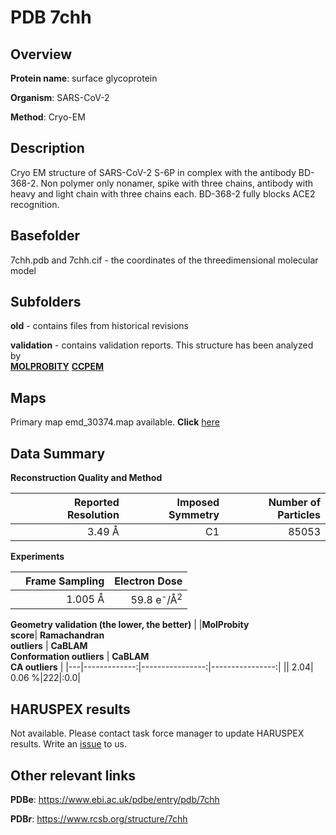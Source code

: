 # PDB 7chh

## Overview

**Protein name**: surface glycoprotein

**Organism**: SARS-CoV-2

**Method**: Cryo-EM

## Description

Cryo EM structure of SARS-CoV-2 S-6P in complex with the antibody BD-368-2. Non polymer only nonamer, spike with three chains, antibody with heavy and light chain with three chains each. BD-368-2 fully blocks ACE2 recognition. 

## Basefolder

7chh.pdb and 7chh.cif - the coordinates of the threedimensional molecular model

## Subfolders



**old** - contains files from historical revisions

**validation** - contains validation reports. This structure has been analyzed by <br>  [**MOLPROBITY**](https://github.com/thorn-lab/coronavirus_structural_task_force/tree/master/pdb/surface_glycoprotein/SARS-CoV-2/7chh/validation/molprobity)   [**CCPEM**](https://github.com/thorn-lab/coronavirus_structural_task_force/tree/master/pdb/surface_glycoprotein/SARS-CoV-2/7chh/validation/ccpem-validation) 



## Maps

Primary map emd_30374.map available. **Click** [here](http://ftp.wwpdb.org/pub/emdb/structures/EMD-30374/map/) 

## Data Summary
**Reconstruction Quality and Method**

|   | Reported Resolution | Imposed Symmetry | Number of Particles |
|---|-------------:|----------------:|--------------:|
|   |3.49 Å|C1|85053|

**Experiments**

|   | Frame Sampling | Electron Dose |
|---|-------------:|----------------:|
|   |1.005 Å|59.8 e<sup>-</sup>/Å<sup>2</sup>|

**Geometry validation (the lower, the better)**
|   |**MolProbity<br>score**| **Ramachandran<br>outliers** | **CaBLAM<br>Conformation outliers** | **CaBLAM<br>CA outliers** |
|---|-------------:|----------------:|----------------:|
||  2.04|  0.06 %|222|:0.0|

## HARUSPEX results

Not available. Please contact task force manager to update HARUSPEX results. Write an [issue](https://github.com/thorn-lab/coronavirus_structural_task_force/issues) to us.

## Other relevant links 
**PDBe**:  https://www.ebi.ac.uk/pdbe/entry/pdb/7chh
 
**PDBr**: https://www.rcsb.org/structure/7chh 
